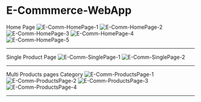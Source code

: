 # E-Commmerce-WebApp
Home Page
![E-Comm-HomePage-1](https://user-images.githubusercontent.com/94528908/215938468-b26f8829-a5bf-4cdb-876d-800727ecaf1c.jpg)
![E-Comm-HomePage-2](https://user-images.githubusercontent.com/94528908/215938482-3b9daabb-8b81-465c-805c-87d95186a5bf.jpg)
![E-Comm-HomePage-3](https://user-images.githubusercontent.com/94528908/215938493-97eee3f9-e0a0-4e96-99ce-3e79d6777f9c.jpg)
![E-Comm-HomePage-4](https://user-images.githubusercontent.com/94528908/215938500-f1e8bee4-12d8-416b-b4ef-fb1166380440.jpg)
![E-Comm-HomePage-5](https://user-images.githubusercontent.com/94528908/215938519-9b513a04-0ed3-49de-89a7-dce6f02a13bf.jpg)


-----------------------------------------------------------------------------------------------------------------------------------------------------------
Single Product Page
![E-Comm-SinglePage-1](https://user-images.githubusercontent.com/94528908/215938653-93a1e872-b971-4c21-b01d-d9ba4563fa91.jpg)
![E-Comm-SinglePage-2](https://user-images.githubusercontent.com/94528908/215938671-1d5ae1e9-06e8-4ed5-9380-3a89964fff87.jpg)


-----------------------------------------------------------------------------------------------------------------------------------------------------------

Multi Products pages Category
![E-Comm-ProductsPage-1](https://user-images.githubusercontent.com/94528908/215938999-b80a66bc-1130-4da9-af29-038db71770e0.jpg)
![E-Comm-ProductsPage-2](https://user-images.githubusercontent.com/94528908/215939008-38aa8d57-ee43-4d85-b056-c3609c29c2fb.jpg)
![E-Comm-ProductsPage-3](https://user-images.githubusercontent.com/94528908/215939015-5afc8a69-2aff-40e2-8eb6-573879edc503.jpg)
![E-Comm-ProductsPage-4](https://user-images.githubusercontent.com/94528908/215939026-74152e2f-6111-435b-9b30-40f7febe8505.jpg)


-----------------------------------------------------------------------------------------------------------------------------------------------------------
